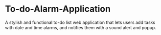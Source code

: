 # To-do-Alarm-Application
A stylish and functional to-do list web application that lets users add tasks with date and time alarms, and notifies them with a sound alert and popup.


